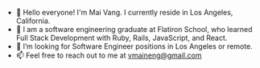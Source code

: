 - 👋 Hello everyone! I'm Mai Vang. I currently reside in Los Angeles,  California.
- 👀 I am  a software engineering graduate at Flatiron School, who learned Full Stack Development with Ruby, Rails, JavaScript, and React.
- 💞️ I’m looking for Software Engineer positions in Los Angeles or remote.
- 📫 Feel free to reach out to me at vmaineng@gmail.com

<!---
vmaineng/vmaineng is a ✨ special ✨ repository because its `README.md` (this file) appears on your GitHub profile.
You can click the Preview link to take a look at your changes.
--->
